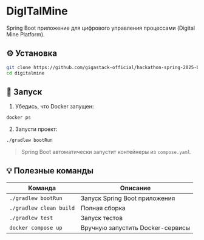 # DigITalMine

Spring Boot приложение для цифрового управления процессами (Digital Mine Platform).

## ⚙️ Установка

```bash
git clone https://github.com/gigastack-official/hackathon-spring-2025-backend
cd digitalmine
```

## 🚀 Запуск

1. Убедись, что Docker запущен:

```bash
docker ps
```

2. Запусти проект:

```bash
./gradlew bootRun
```

> Spring Boot автоматически запустит контейнеры из `compose.yaml`.


## 💡 Полезные команды

| Команда                   | Описание                          |
|--------------------------|-----------------------------------|
| `./gradlew bootRun`      | Запуск Spring Boot приложения     |
| `./gradlew clean build`  | Полная сборка                     |
| `./gradlew test`         | Запуск тестов                     |
| `docker compose up`      | Вручную запустить Docker-сервисы  |
